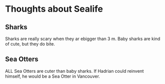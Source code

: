 # Thoughts about Sealife

## Sharks

Sharks are really scary when they ar ebigger than 3 m.
Baby sharks are kind of cute, but they do bite.

## Sea Otters

ALL Sea Otters are cuter than baby sharks.
If Hadrian could reinvent himself, he would be a Sea Otter
in Vancouver.
